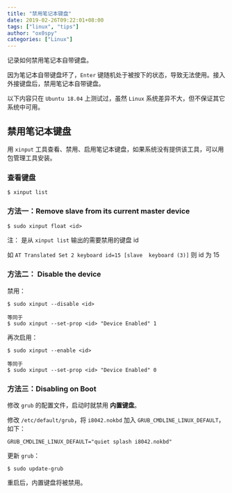 ```yaml
---
title: "禁用笔记本键盘"
date: 2019-02-26T09:22:01+08:00
tags: ["linux", "tips"]
author: "ox0spy"
categories: ["Linux"]
---
```


记录如何禁用笔记本自带键盘。

因为笔记本自带键盘坏了，`Enter` 键随机处于被按下的状态，导致无法使用。接入外接键盘后，禁用笔记本自带键盘。

以下内容只在 `Ubuntu 18.04` 上测试过，虽然 `Linux` 系统差异不大，但不保证其它系统中可用。

## 禁用笔记本键盘

用 `xinput` 工具查看、禁用、启用笔记本键盘，如果系统没有提供该工具，可以用包管理工具安装。

### 查看键盘

    $ xinput list

### 方法一：Remove slave from its current master device

    $ sudo xinput float <id>

注：<id> 是从 `xinput list` 输出的需要禁用的键盘 id

如 `AT Translated Set 2 keyboard id=15 [slave  keyboard (3)]` 则 id 为 15

### 方法二： Disable the device

禁用：

    $ sudo xinput --disable <id>

    等同于
    $ sudo xinput --set-prop <id> "Device Enabled" 1

再次启用：

    $ sudo xinput --enable <id>

    等同于
    $ sudo xinput --set-prop <id> "Device Enabled" 0

### 方法三：Disabling on Boot

修改 `grub` 的配置文件，启动时就禁用 **内置键盘**。

修改 `/etc/default/grub`，将 `i8042.nokbd` 加入 `GRUB_CMDLINE_LINUX_DEFAULT`，如下：

    GRUB_CMDLINE_LINUX_DEFAULT="quiet splash i8042.nokbd"

更新 `grub`：

    $ sudo update-grub

重启后，内置键盘将被禁用。
